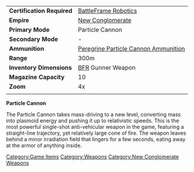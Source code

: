 |                            |                                                                                 |
| -------------------------- | ------------------------------------------------------------------------------- |
| **Certification Required** | [BattleFrame Robotics](../vehicles/BattleFrame_Robotics.md)                                 |
| **Empire**                 | [New Conglomerate](../etc/New_Conglomerate.md)                                         |
| **Primary Mode**           | Particle Cannon                                                                 |
| **Secondary Mode**         | \-                                                                              |
| **Ammunition**             | [Peregrine Particle Cannon Ammunition](../Peregrine_Particle_Cannon_Ammunition.md) |
| **Range**                  | 300m                                                                            |
| **Inventory Dimensions**   | [BFR](../vehicles/BattleFrame_Robotics.md) Gunner Weapon                                    |
| **Magazine Capacity**      | 10                                                                              |
| **Zoom**                   | 4x                                                                              |
|                            |                                                                                 |

**Particle Cannon**

The Particle Cannon takes mass-driving to a new level, converting mass
into plasmoid energy and pushing it up to relativistic speeds. This is
the most powerful single-shot anti-vehicular weapon in the game,
featuring a straight-line trajectory, yet relatively large cone of fire.
The weapon leaves behind a minor irradiation field that lingers for a
few seconds, eating away at the armor of anything inside.

[Category:Game Items](Category:Game_Items.md)
[Category:Weapons](Category:Weapons.md) [Category:New
Conglomerate Weapons](Category:New_Conglomerate_Weapons.md)
